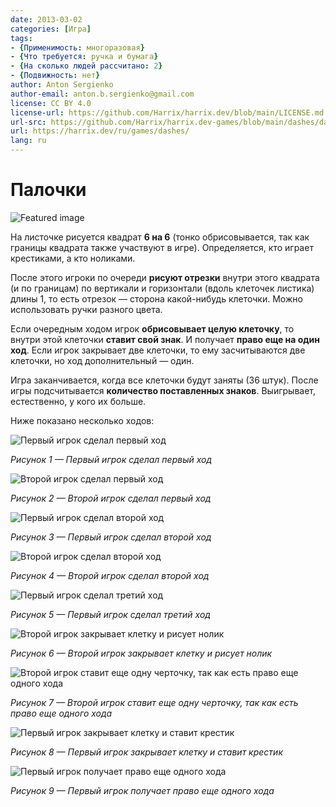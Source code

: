 ```yaml
---
date: 2013-03-02
categories: [Игра]
tags:
- {Применимость: многоразовая}
- {Что требуется: ручка и бумага}
- {На сколько людей рассчитано: 2}
- {Подвижность: нет}
author: Anton Sergienko
author-email: anton.b.sergienko@gmail.com
license: CC BY 4.0
license-url: https://github.com/Harrix/harrix.dev/blob/main/LICENSE.md
url-src: https://github.com/Harrix/harrix.dev-games/blob/main/dashes/dashes.md
url: https://harrix.dev/ru/games/dashes/
lang: ru
---
```


# Палочки

![Featured image](featured-image.svg)

На листочке рисуется квадрат **6 на 6** (тонко обрисовывается, так как границы квадрата также участвуют в игре). Определяется, кто играет крестиками, а кто ноликами.

После этого игроки по очереди **рисуют отрезки** внутри этого квадрата (и по границам) по вертикали и горизонтали (вдоль клеточек листика) длины 1, то есть отрезок — сторона какой-нибудь клеточки. Можно использовать ручки разного цвета.

Если очередным ходом игрок **обрисовывает целую клеточку**, то внутри этой клеточки **ставит свой знак**. И получает **право еще на один ход**. Если игрок закрывает две клеточки, то ему засчитываются две клеточки, но ход дополнительный — один.

Игра заканчивается, когда все клеточки будут заняты (36 штук). После игры подсчитывается **количество поставленных знаков**. Выигрывает, естественно, у кого их больше.

Ниже показано несколько ходов:

![Первый игрок сделал первый ход](img/step_01.svg)

_Рисунок 1 — Первый игрок сделал первый ход_

![Второй игрок сделал первый ход](img/step_02.svg)

_Рисунок 2 — Второй игрок сделал первый ход_

![Первый игрок сделал второй ход](img/step_03.svg)

_Рисунок 3 — Первый игрок сделал второй ход_

![Второй игрок сделал второй ход](img/step_04.svg)

_Рисунок 4 — Второй игрок сделал второй ход_

![Первый игрок сделал третий ход](img/step_05.svg)

_Рисунок 5 — Первый игрок сделал третий ход_

![Второй игрок закрывает клетку и рисует нолик](img/step_06.svg)

_Рисунок 6 — Второй игрок закрывает клетку и рисует нолик_

![Второй игрок ставит еще одну черточку, так как есть право еще одного хода](img/step_07.svg)

_Рисунок 7 — Второй игрок ставит еще одну черточку, так как есть право еще одного хода_

![Первый игрок закрывает клетку и ставит крестик](img/step_08.svg)

_Рисунок 8 — Первый игрок закрывает клетку и ставит крестик_

![Первый игрок получает право еще одного хода](img/step_09.svg)

_Рисунок 9 — Первый игрок получает право еще одного хода_
